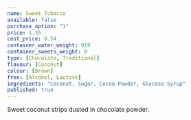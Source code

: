 ```yaml
---
name: Sweet Tobacco
available: false
purchase_option: "1"
price: 1.35
cost_price: 0.54
container_water_weight: 919
container_sweets_weight: 0
type: [Chocolate, Traditional]
flavour: [Coconut]
colour: [Brown]
free: [Alcohol, Lactose]
ingredients: "Coconut, Sugar, Cocoa Powder, Glucose Syrup"
published: true
---
```

Sweet coconut strips dusted in chocolate powder.